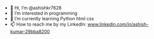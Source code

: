 - 👋 Hi, I’m @ashishkr7628
- 👀 I’m interested in programming
- 🌱 I’m currently learning Python html css
- 📫 How to reach me by my LinkedIn: www.linkedin.com/in/ashish-kumar-29bba8200

<!---
ashishkr7628/ashishkr7628 is a ✨ special ✨ repository because its `README.md` (this file) appears on your GitHub profile.
You can click the Preview link to take a look at your changes.
--->

